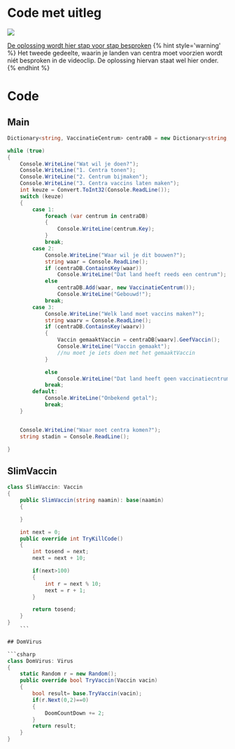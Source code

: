 # Code met uitleg
![](../assets/infoclip.png)

[De oplossing wordt hier stap voor stap besproken](https://ap.cloud.panopto.eu/Panopto/Pages/Viewer.aspx?id=2cb2acdb-d5f9-4ff4-aa9d-abb1008f7b70)
{% hint style='warning' %}
Het tweede gedeelte, waarin je landen van centra moet voorzien wordt niét besproken in de videoclip. De oplossing hiervan staat wel hier onder.
{% endhint %}

# Code
## Main

```csharp
Dictionary<string, VaccinatieCentrum> centraDB = new Dictionary<string, VaccinatieCentrum>();

while (true)
{
    Console.WriteLine("Wat wil je doen?");
    Console.WriteLine("1. Centra tonen");
    Console.WriteLine("2. Centrum bijmaken");
    Console.WriteLine("3. Centra vaccins laten maken");
    int keuze = Convert.ToInt32(Console.ReadLine());
    switch (keuze)
    {
        case 1:
            foreach (var centrum in centraDB)
            {
                Console.WriteLine(centrum.Key);
            }
            break;
        case 2:
            Console.WriteLine("Waar wil je dit bouwen?");
            string waar = Console.ReadLine();
            if (centraDB.ContainsKey(waar))
                Console.WriteLine("Dat land heeft reeds een centrum");
            else
                centraDB.Add(waar, new VaccinatieCentrum());
                Console.WriteLine("Gebouwd!");
            break;
        case 3:
            Console.WriteLine("Welk land moet vaccins maken?");
            string waarv = Console.ReadLine();
            if (centraDB.ContainsKey(waarv))
            {
                Vaccin gemaaktVaccin = centraDB[waarv].GeefVaccin();
                Console.WriteLine("Vaccin gemaakt");
                //nu moet je iets doen met het gemaaktVaccin
            }

            else
                Console.WriteLine("Dat land heeft geen vaccinatiecntrum");
            break;
        default:
            Console.WriteLine("Onbekend getal");
            break;
    }


    Console.WriteLine("Waar moet centra komen?");
    string stadin = Console.ReadLine();

}
```

## SlimVaccin

```csharp
class SlimVaccin: Vaccin
{
    public SlimVaccin(string naamin): base(naamin)
    {

    }

    int next = 0;
    public override int TryKillCode()
    {
        int tosend = next;
        next = next + 10;

        if(next>100)
        {
            int r = next % 10;
            next = r + 1;
        }

        return tosend;
    }
}
    ```

## DomVirus

```csharp
class DomVirus: Virus
{
    static Random r = new Random();
    public override bool TryVaccin(Vaccin vacin)
    {
        bool result= base.TryVaccin(vacin);
        if(r.Next(0,2)==0)
        {
            DoomCountDown += 2;
        }
        return result;
    }
}
```